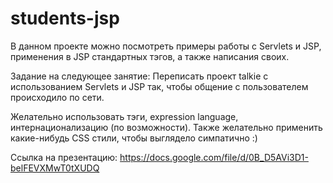 ﻿students-jsp
============

В данном проекте можно посмотреть примеры работы с Servlets и JSP, применения в JSP стандартных тэгов, а также написания своих.


Задание на следующее занятие:
Переписать проект talkie с использованием Servlets и JSP так, чтобы общение с пользователем происходило по сети.

Желательно использовать тэги, expression language, интернационализацию (по возможности).
Также желательно применить какие-нибудь CSS стили, чтобы выглядело симпатично :)



Ссылка на презентацию: https://docs.google.com/file/d/0B_D5AVi3D1-belFEVXMwT0tXUDQ